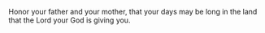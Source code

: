 Honor your father and your mother, that your days may be long in the land that the Lord your God is giving you.
